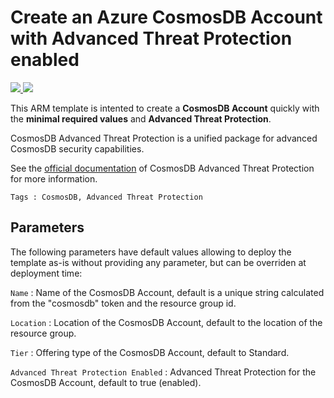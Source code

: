 # Create an Azure CosmosDB Account with Advanced Threat Protection enabled

<a href="https://portal.azure.com/#create/Microsoft.Template/uri/https%3A%2F%2Fraw.githubusercontent.com%2FAzure%2Fazure-quickstart-templates%2Fmaster%2F201-cosmosdb-advanced-threat-protection-create-account%2Fazuredeploy.json" target="_blank">
    <img src="http://azuredeploy.net/deploybutton.png"/>
</a>
<a href="http://armviz.io/#/?load=https://raw.githubusercontent.com/Azure/azure-quickstart-templates/master/201-cosmosdb-advanced-threat-protection-create-account/azuredeploy.json" target="_blank">
    <img src="http://armviz.io/visualizebutton.png"/>
</a>

This ARM template is intented to create a **CosmosDB Account** quickly with the **minimal required values** and **Advanced Threat Protection**.

CosmosDB Advanced Threat Protection is a unified package for advanced CosmosDB security capabilities.

See the [official documentation](replace.with.official.documentation.link) of CosmosDB Advanced Threat Protection for more information.

`Tags : CosmosDB, Advanced Threat Protection`

## Parameters
The following parameters have default values allowing to deploy the template as-is without providing any parameter, but can be overriden at deployment time:

`Name` : Name of the CosmosDB Account, default is a unique string calculated from the "cosmosdb" token and the resource group id.  

`Location` : Location of the CosmosDB Account, default to the location of the resource group.  

`Tier` : Offering type of the CosmosDB Account, default to Standard.

`Advanced Threat Protection Enabled` : Advanced Threat Protection for the CosmosDB Account, default to true (enabled).